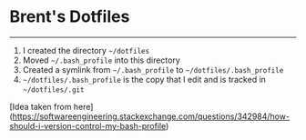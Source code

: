 # Brent's Dotfiles

----
1. I created the directory `~/dotfiles`
2. Moved `~/.bash_profile` into this directory
3. Created a symlink from `~/.bash_profile` to `~/dotfiles/.bash_profile`
4. `~/dotfiles/.bash_profile` is the copy that I edit and is tracked in `~/dotfiles/.git`

[Idea taken from here]
(https://softwareengineering.stackexchange.com/questions/342984/how-should-i-version-control-my-bash-profile)